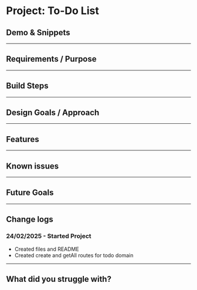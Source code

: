 # Project: To-Do List

## Demo & Snippets

---

## Requirements / Purpose

---

## Build Steps

---

## Design Goals / Approach

---

## Features

---

## Known issues

---

## Future Goals

---

## Change logs

### 24/02/2025 - Started Project

- Created files and README
- Created create and getAll routes for todo domain

---

## What did you struggle with?
